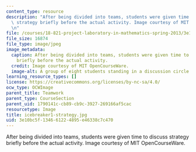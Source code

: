 ```yaml
---
content_type: resource
description: "After being divided into teams, students were given time to discuss\
  \ strategy briefly before the actual activity. Image courtesy of MIT OpenCourseWare.\r\
  \n"
file: /courses/18-821-project-laboratory-in-mathematics-spring-2013/3e10bc5f134661224895e46338c7c470_icebreaker1-strategy.jpg
file_size: 16874
file_type: image/jpeg
image_metadata:
  caption: After being divided into teams, students were given time to discuss strategy
    briefly before the actual activity.
  credit: Image courtesy of MIT OpenCourseWare.
  image-alt: A group of eight students standing in a discussion circle.
learning_resource_types: []
license: https://creativecommons.org/licenses/by-nc-sa/4.0/
ocw_type: OCWImage
parent_title: Teamwork
parent_type: CourseSection
parent_uid: 1790141c-cb89-cb9c-3927-269166af5cac
resourcetype: Image
title: icebreaker1-strategy.jpg
uid: 3e10bc5f-1346-6122-4895-e46338c7c470
---
```

After being divided into teams, students were given time to discuss strategy briefly before the actual activity. Image courtesy of MIT OpenCourseWare.
